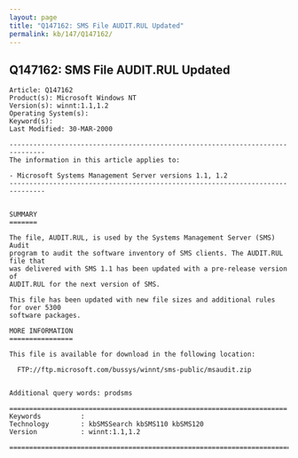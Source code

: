 ```yaml
---
layout: page
title: "Q147162: SMS File AUDIT.RUL Updated"
permalink: kb/147/Q147162/
---
```


## Q147162: SMS File AUDIT.RUL Updated

	Article: Q147162
	Product(s): Microsoft Windows NT
	Version(s): winnt:1.1,1.2
	Operating System(s): 
	Keyword(s): 
	Last Modified: 30-MAR-2000
	
	-------------------------------------------------------------------------------
	The information in this article applies to:
	
	- Microsoft Systems Management Server versions 1.1, 1.2 
	-------------------------------------------------------------------------------
	
	
	SUMMARY
	=======
	
	The file, AUDIT.RUL, is used by the Systems Management Server (SMS) Audit
	program to audit the software inventory of SMS clients. The AUDIT.RUL file that
	was delivered with SMS 1.1 has been updated with a pre-release version of
	AUDIT.RUL for the next version of SMS.
	
	This file has been updated with new file sizes and additional rules for over 5300
	software packages.
	
	MORE INFORMATION
	================
	
	This file is available for download in the following location:
	
	  FTP://ftp.microsoft.com/bussys/winnt/sms-public/msaudit.zip
	
	
	Additional query words: prodsms
	
	======================================================================
	Keywords          :  
	Technology        : kbSMSSearch kbSMS110 kbSMS120
	Version           : winnt:1.1,1.2
	
	=============================================================================
	
